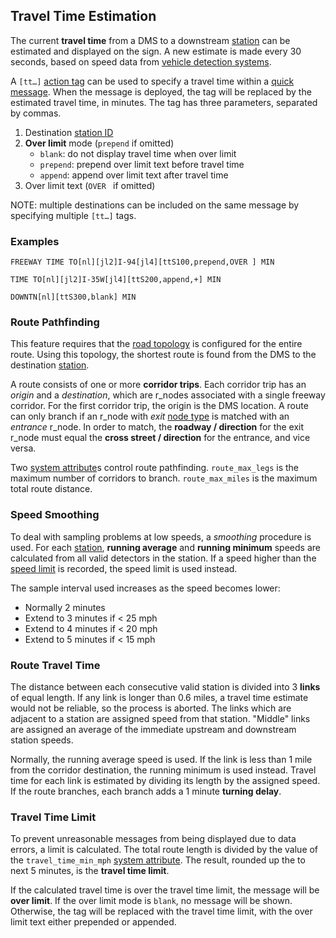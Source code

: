 ## Travel Time Estimation

The current **travel time** from a DMS to a downstream [station] can be
estimated and displayed on the sign.  A new estimate is made every 30 seconds,
based on speed data from [vehicle detection systems].

A `[tt…]` [action tag] can be used to specify a travel time within a
[quick message].  When the message is deployed, the tag will be replaced by the
estimated travel time, in minutes.  The tag has three parameters, separated by
commas.

 1. Destination [station ID]
 2. **Over limit** mode (`prepend` if omitted)
    - `blank`: do not display travel time when over limit
    - `prepend`: prepend over limit text before travel time
    - `append`: append over limit text after travel time
 3. Over limit text (`OVER ` if omitted)

NOTE: multiple destinations can be included on the same message by specifying
multiple `[tt…]` tags.

### Examples

```
FREEWAY TIME TO[nl][jl2]I-94[jl4][ttS100,prepend,OVER ] MIN
```

```
TIME TO[nl][jl2]I-35W[jl4][ttS200,append,+] MIN
```

```
DOWNTN[nl][ttS300,blank] MIN
```

### Route Pathfinding

This feature requires that the [road topology] is configured for the entire
route.  Using this topology, the shortest route is found from the DMS to the
destination [station].

A route consists of one or more **corridor trips**.  Each corridor trip has an
_origin_ and a _destination_, which are r_nodes associated with a single freeway
corridor.  For the first corridor trip, the origin is the DMS location.  A route
can only branch if an r_node with _exit_ [node type] is matched with an
_entrance_ r_node.  In order to match, the **roadway / direction** for the exit
r_node must equal the **cross street / direction** for the entrance, and vice
versa.

Two [system attribute]s control route pathfinding.  `route_max_legs` is the
maximum number of corridors to branch.  `route_max_miles` is the maximum total
route distance.

### Speed Smoothing

To deal with sampling problems at low speeds, a _smoothing_ procedure is used.
For each [station], **running average** and **running minimum** speeds are
calculated from all valid detectors in the station.  If a speed higher than the
[speed limit] is recorded, the speed limit is used instead.

The sample interval used increases as the speed becomes lower:

 - Normally 2 minutes
 - Extend to 3 minutes if < 25 mph
 - Extend to 4 minutes if < 20 mph
 - Extend to 5 minutes if < 15 mph

### Route Travel Time

The distance between each consecutive valid station is divided into 3 **links**
of equal length.  If any link is longer than 0.6 miles, a travel time estimate
would not be reliable, so the process is aborted.  The links which are adjacent
to a station are assigned speed from that station.  "Middle" links are assigned
an average of the immediate upstream and downstream station speeds.

Normally, the running average speed is used.  If the link is less than 1 mile
from the corridor destination, the running minimum is used instead.  Travel time
for each link is estimated by dividing its length by the assigned speed.  If the
route branches, each branch adds a 1 minute **turning delay**.

### Travel Time Limit

To prevent unreasonable messages from being displayed due to data errors, a
limit is calculated.  The total route length is divided by the value of the
`travel_time_min_mph` [system attribute].  The result, rounded up the to next 5
minutes, is the **travel time limit**.

If the calculated travel time is over the travel time limit, the message will be
**over limit**.  If the over limit mode is `blank`, no message will be shown.
Otherwise, the tag will be replaced with the travel time limit, with the over
limit text either prepended or appended.


[action tag]: action_plans.html#dms-action-tags
[node type]: admin_guide.html#r_node_type
[quick message]: admin_guide.html#quick_msg
[road topology]: admin_guide.html#road_topology
[station]: admin_guide.html#station
[station ID]: admin_guide.html#station_id
[system attribute]: admin_guide.html#sys_attr
[vehicle detection systems]: admin_guide.html#vds
[speed limit]: admin_guide.html#speed_limit
